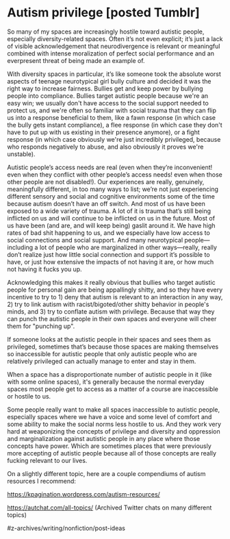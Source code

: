 # Autism privilege [posted Tumblr]
So many of my spaces are increasingly hostile toward autistic people, especially diversity-related spaces. Often it’s not even explicit; it’s just a lack of visible acknowledgement that neurodivergence is relevant or meaningful combined with intense moralization of perfect social performance and an everpresent threat of being made an example of.

With diversity spaces in particular, it’s like someone took the absolute worst aspects of teenage neurotypical girl bully culture and decided it was the right way to increase fairness. Bullies get and keep power by bullying people into compliance. Bullies target autistic people because we're an easy win; we usually don't have access to the social support needed to protect us, and we're often so familiar with social trauma that they can flip us into a response beneficial to them, like a fawn response (in which case the bully gets instant compliance), a flee response (in which case they don't have to put up with us existing in their presence anymore), or a fight response (in which case obviously we're just incredibly privileged, because who responds negatively to abuse, and also obviously it proves we're unstable).  

Autistic people’s access needs are real (even when they’re inconvenient! even when they conflict with other people’s access needs! even when those other people are not disabled!). Our experiences are really, genuinely, meaningfully different, in too many ways to list; we’re not just experiencing different sensory and social and cognitive environments some of the time because autism doesn’t have an off switch. And most of us have been exposed to a wide variety of trauma. A lot of it is trauma that’s still being inflicted on us and will continue to be inflicted on us in the future. Most of us have been (and are, and will keep being) gaslit around it. We have high rates of bad shit happening to us, and we especially have low access to social connections and social support. And many neurotypical people—including a lot of people who are marginalized in other ways—really, really don’t realize just how little social connection and support it’s possible to have, or just how extensive the impacts of not having it are, or how much not having it fucks you up.

Acknowledging this makes it really obvious that bullies who target autistic people for personal gain are being appallingly shitty, and so they have every incentive to try to 1) deny that autism is relevant to an interaction in any way, 2) try to link autism with racist/bigoted/other shitty behavior in people's minds, and 3) try to conflate autism with privilege. Because that way they can punch the autistic people in their own spaces and everyone will cheer them for "punching up". 

If someone looks at the autistic people in their spaces and sees them as privileged, sometimes that’s because those spaces are making themselves so inaccessible for autistic people that only autistic people who are relatively privileged can actually manage to enter and stay in them. 

When a space has a disproportionate number of autistic people in it (like with some online spaces), it's generally because the normal everyday spaces most people get to access as a matter of a course are inaccessible or hostile to us. 

Some people really want to make all spaces inaccessible to autistic people, especially spaces where we have a voice and some level of comfort and some ability to make the social norms less hostile to us. And they work very hard at weaponizing the concepts of privilege and diversity and oppression and marginalization against autistic people in any place where those concepts have power. Which are sometimes places that were previously more accepting of autistic people because all of those concepts are really fucking relevant to our lives. 

On a slightly different topic, here are a couple compendiums of autism resources I recommend:

https://kpagination.wordpress.com/autism-resources/

https://autchat.com/all-topics/  (Archived Twitter chats on many different topics)

#z-archives/writing/nonfiction/post-ideas